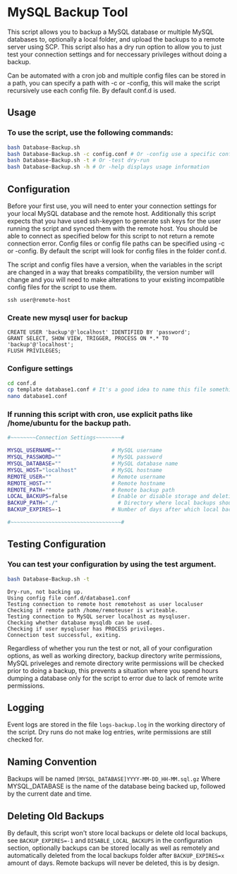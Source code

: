 # MySQL Backup Tool

This script allows you to backup a MySQL database or multiple MySQL databases to, optionally a local folder, and upload the backups to a remote server using SCP. This script also has a dry run option to allow you to just test your connection settings and for neccessary privileges without doing a backup.

Can be automated with a cron job and multiple config files can be stored in a path, you can specify a path with -c or -config, this will make the script recursively use each config file. By default conf.d is used.

## Usage

### To use the script, use the following commands:

```bash
bash Database-Backup.sh
bash Database-Backup.sh -c config.conf # Or -config use a specific config file or config folder, default is ./conf.d
bash Database-Backup.sh -t # Or -test dry-run
bash Database-Backup.sh -h # Or -help displays usage information
```

## Configuration

Before your first use, you will need to enter your connection settings for your local MySQL database and the remote host. Additionally this script expects that you have used ssh-keygen to generate ssh keys for the user running the script and synced them with the remote host. You should be able to connect as specified below for this script to not return a remote connection error. Config files or config file paths can be specified using -c or -config. By default the script will look for config files in the folder conf.d.

The script and config files have a version, when the variables in the script are changed in a way that breaks compatibility, the version number will change and you will need to make alterations to your existing incompatible config files for the script to use them.

```
ssh user@remote-host
```

### Create new mysql user for backup

```
CREATE USER 'backup'@'localhost' IDENTIFIED BY 'password';
GRANT SELECT, SHOW VIEW, TRIGGER, PROCESS ON *.* TO 'backup'@'localhost';
FLUSH PRIVILEGES;
```

### Configure settings

```bash
cd conf.d
cp template database1.conf # It's a good idea to name this file something helpful like the name of your database followed by .conf
nano database1.conf
```

### If running this script with cron, use explicit paths like /home/ubuntu for the backup path.

```bash
#~~~~~~~~Connection Settings~~~~~~~~#

MYSQL_USERNAME=""                # MySQL username
MYSQL_PASSWORD=""                # MySQL password
MYSQL_DATABASE=""                # MySQL database name
MYSQL_HOST="localhost"           # MySQL hostname
REMOTE_USER=""                   # Remote username
REMOTE_HOST=""                   # Remote hostname
REMOTE_PATH=""                   # Remote backup path
LOCAL_BACKUPS=false              # Enable or disable storage and deletion of local backups, a temporary file will still be made
BACKUP_PATH="./"                   # Directory where local backups should be made
BACKUP_EXPIRES=-1                # Number of days after which local backups should be deleted, -1 for never

#~~~~~~~~~~~~~~~~~~~~~~~~~~~~~~~~~~~#
```

## Testing Configuration

### You can test your configuration by using the test argument.

```bash
bash Database-Backup.sh -t
```
```
Dry-run, not backing up.
Using config file conf.d/database1.conf
Testing connection to remote host remotehost as user localuser
Checking if remote path /home/remoteuser is writeable.
Testing connection to MySQL server localhost as mysqluser.
Checking whether database mysqldb can be used.
Checking if user mysqluser has PROCESS privileges.
Connection test successful, exiting.
```

Regardless of whether you run the test or not, all of your configuration options, as well as working directory, backup directory write permissions, MySQL priveleges and remote directory write permissions will be checked prior to doing a backup, this prevents a situation where you spend hours dumping a database only for the script to error due to lack of remote write permissions.

## Logging

Event logs are stored in the file ```logs-backup.log``` in the working directory of the script. Dry runs do not make log entries, write permissions are still checked for.

## Naming Convention

Backups will be named ````[MYSQL_DATABASE]YYYY-MM-DD_HH-MM.sql.gz````
Where MYSQL_DATABASE is the name of the database being backed up, followed by the current date and time.

## Deleting Old Backups

By default, this script won't store local backups or delete old local backups, see ```BACKUP_EXPIRES=-1``` and ```DISABLE_LOCAL_BACKUPS``` in the configuration section, optionally backups can be stored locally as well as remotely and automatically deleted from the local backups folder after ```BACKUP_EXPIRES=x``` amount of days. Remote backups will never be deleted, this is by design.